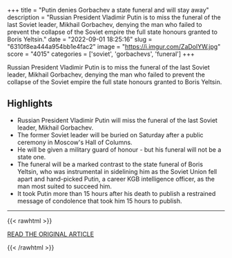 +++
title = "Putin denies Gorbachev a state funeral and will stay away"
description = "Russian President Vladimir Putin is to miss the funeral of the last Soviet leader, Mikhail Gorbachev, denying the man who failed to prevent the collapse of the Soviet empire the full state honours granted to Boris Yeltsin."
date = "2022-09-01 18:25:16"
slug = "6310f8ea444a954bb1e4fac2"
image = "https://i.imgur.com/ZaDolYW.jpg"
score = "4015"
categories = ['soviet', 'gorbachevs', 'funeral']
+++

Russian President Vladimir Putin is to miss the funeral of the last Soviet leader, Mikhail Gorbachev, denying the man who failed to prevent the collapse of the Soviet empire the full state honours granted to Boris Yeltsin.

## Highlights

- Russian President Vladimir Putin will miss the funeral of the last Soviet leader, Mikhail Gorbachev.
- The former Soviet leader will be buried on Saturday after a public ceremony in Moscow's Hall of Columns.
- He will be given a military guard of honour - but his funeral will not be a state one.
- The funeral will be a marked contrast to the state funeral of Boris Yeltsin, who was instrumental in sidelining him as the Soviet Union fell apart and hand-picked Putin, a career KGB intelligence officer, as the man most suited to succeed him.
- It took Putin more than 15 hours after his death to publish a restrained message of condolence that took him 15 hours to publish.

---

{{< rawhtml >}}
  <p class="article-category">
    <a target="_blank" href="https://www.reuters.com/world/europe/putin-will-not-attend-gorbachev-funeral-due-scheduling-constraints-kremlin-2022-09-01/">READ THE ORIGINAL ARTICLE</a>
  </p>
{{< /rawhtml >}}
